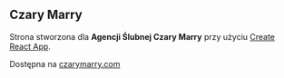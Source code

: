 ## Czary Marry

Strona stworzona dla **Agencji Ślubnej Czary Marry** przy użyciu [Create React App](https://github.com/facebook/create-react-app).

Dostępna na [czarymarry.com](https://czarymarry.com/)
